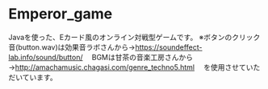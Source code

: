 # Emperor_game
Javaを使った、Eカード風のオンライン対戦型ゲームです。
※ボタンのクリック音(button.wav)は効果音ラボさんから→https://soundeffect-lab.info/sound/button/
　BGMは甘茶の音楽工房さんから→http://amachamusic.chagasi.com/genre_techno5.html
　を使用させていただいています。
